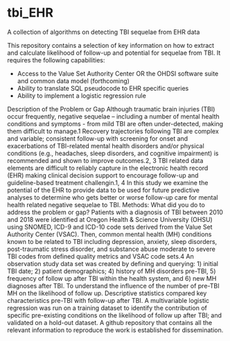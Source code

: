 # tbi_EHR
A collection of algorithms on detecting TBI sequelae from EHR data

This repository contains a selection of key information on how to extract and calculate likelihood of follow-up and potential for sequelae from TBI.
It requires the following capabilities:
 - Access to the Value Set Authority Center OR the OHDSI software suite and common data model (forthcoming)
 - Ability to translate SQL pseudocode to EHR specific queries
 - Ability to implement a logistic regression rule
 
 Description of the Problem or Gap
Although traumatic brain injuries (TBI) occur frequently, negative sequelae – including a number of mental health conditions and symptoms - from mild TBI are often under-detected, making them difficult to manage.1 Recovery trajectories following TBI are complex and variable; consistent follow-up with screening for onset and exacerbations of TBI-related mental health disorders and/or physical conditions (e.g., headaches, sleep disorders, and cognitive impairment) is recommended and shown to improve outcomes.2, 3 
TBI related data elements are difficult to reliably capture in the electronic health record (EHR) making clinical decision support to encourage follow-up and guideline-based treatment challengin.1, 4 In this study we examine the potential of the EHR to provide data to be used for future predictive analyses to determine who gets better or worse follow-up care for mental health related negative sequelae to TBI. 
Methods: What did you do to address the problem or gap?
Patients with a diagnosis of TBI between 2010 and 2018 were identified at Oregon Health & Science University (OHSU) using SNOMED, ICD-9 and ICD-10 code sets derived from the Value Set Authority Center (VSAC). Then, common mental health (MH) conditions known to be related to TBI including depression, anxiety, sleep disorders, post-traumatic stress disorder, and substance abuse moderate to severe TBI codes from defined quality metrics and VSAC code sets.4 An observation study data set was created by defining and querying: 1) initial TBI date; 2) patient demographics; 4) history of MH disorders pre-TBI, 5) frequency of follow up after TBI within the health system, and 6) new MH diagnoses after TBI. To understand the influence of the number of pre-TBI MH on the likelihood of follow up. Descriptive statistics compared key characteristics pre-TBI with follow-up after TBI. A multivariable logistic regression was run on a training dataset to identify the contribution of specific pre-existing conditions on the likelihood of follow up after TBI; and validated on a hold-out dataset. A github repository that contains all the relevant information to reproduce the work is established for dissemination.
